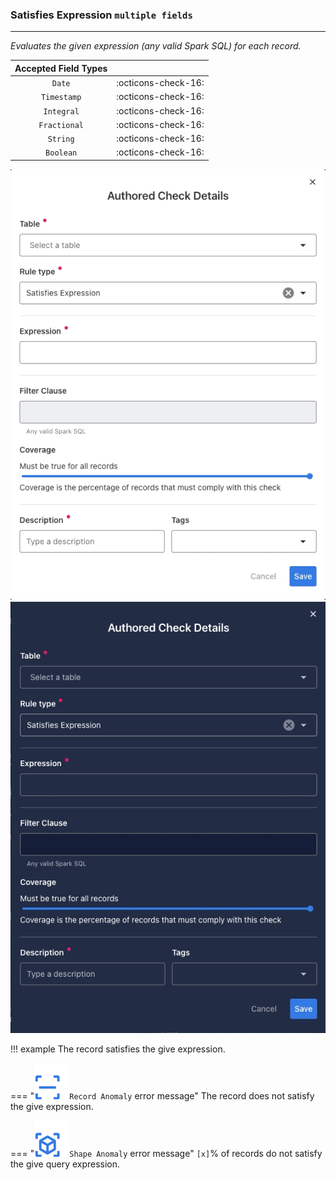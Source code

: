 ### Satisfies Expression <spam id='multiple-fields'>`multiple fields`</spam>

---

*Evaluates the given expression (any valid Spark SQL) for each record.*

| Accepted Field Types   |                      |
| :--------------------: | :------------------: |
| `Date`                 | :octicons-check-16:   |
| `Timestamp`            | :octicons-check-16:   |
| `Integral`             | :octicons-check-16:   |
| `Fractional`           | :octicons-check-16:   |
| `String`               | :octicons-check-16:   |
| `Boolean`              | :octicons-check-16:   |

![Screenshot](../assets/checks/rule-types/satisfies-expression-check-light.png#only-light)
![Screenshot](../assets/checks/rule-types/satisfies-expression-check-dark.png#only-dark)

!!! example
    The record satisfies the give expression.
    
=== "![Screenshot](../assets/checks/rule-types/icons/icon-record-anomaly-dark.svg)`Record Anomaly` error message"
    The record does not satisfy the give expression.

=== "![Screenshot](../assets/checks/rule-types/icons/icon-shape-anomaly-dark.svg)`Shape Anomaly` error message"
    `[x]`% of records do not satisfy the give query expression.

